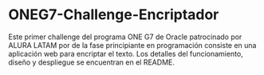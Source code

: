 # ONEG7-Challenge-Encriptador
Este primer challenge del programa ONE G7 de Oracle patrocinado por ALURA LATAM por de la fase principiante en programación consiste en una aplicación web para encriptar el texto. Los detalles del funcionamiento, diseño y despliegue se encuentran en el README.
